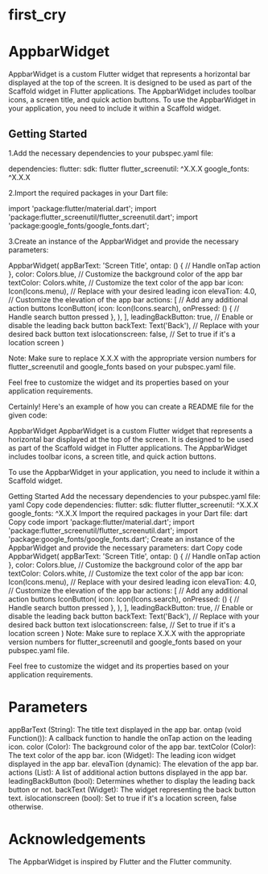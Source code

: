 # first_cry

# AppbarWidget
AppbarWidget is a custom Flutter widget that represents a horizontal bar displayed at the top of the screen. It is designed to be used as part of the Scaffold widget in Flutter applications. The AppbarWidget includes toolbar icons, a screen title, and quick action buttons.
To use the AppbarWidget in your application, you need to include it within a Scaffold widget.
## Getting Started
1.Add the necessary dependencies to your pubspec.yaml file:

dependencies:
  flutter:
    sdk: flutter
  flutter_screenutil: ^X.X.X
  google_fonts: ^X.X.X

2.Import the required packages in your Dart file:

import 'package:flutter/material.dart';
import 'package:flutter_screenutil/flutter_screenutil.dart';
import 'package:google_fonts/google_fonts.dart';

3.Create an instance of the AppbarWidget and provide the necessary parameters:

AppbarWidget(
  appBarText: 'Screen Title',
  ontap: () {
    // Handle onTap action
  },
  color: Colors.blue, // Customize the background color of the app bar
  textColor: Colors.white, // Customize the text color of the app bar
  icon: Icon(Icons.menu), // Replace with your desired leading icon
  elevaTion: 4.0, // Customize the elevation of the app bar
  actions: [
    // Add any additional action buttons
    IconButton(
      icon: Icon(Icons.search),
      onPressed: () {
        // Handle search button pressed
      },
    ),
  ],
  leadingBackButton: true, // Enable or disable the leading back button
  backText: Text('Back'), // Replace with your desired back button text
  islocationscreen: false, // Set to true if it's a location screen
)

Note: Make sure to replace X.X.X with the appropriate version numbers for flutter_screenutil and google_fonts based on your pubspec.yaml file.

Feel free to customize the widget and its properties based on your application requirements.


Certainly! Here's an example of how you can create a README file for the given code:

AppbarWidget
AppbarWidget is a custom Flutter widget that represents a horizontal bar displayed at the top of the screen. It is designed to be used as part of the Scaffold widget in Flutter applications. The AppbarWidget includes toolbar icons, a screen title, and quick action buttons.

To use the AppbarWidget in your application, you need to include it within a Scaffold widget.

Getting Started
Add the necessary dependencies to your pubspec.yaml file:
yaml
Copy code
dependencies:
  flutter:
    sdk: flutter
  flutter_screenutil: ^X.X.X
  google_fonts: ^X.X.X
Import the required packages in your Dart file:
dart
Copy code
import 'package:flutter/material.dart';
import 'package:flutter_screenutil/flutter_screenutil.dart';
import 'package:google_fonts/google_fonts.dart';
Create an instance of the AppbarWidget and provide the necessary parameters:
dart
Copy code
AppbarWidget(
  appBarText: 'Screen Title',
  ontap: () {
    // Handle onTap action
  },
  color: Colors.blue, // Customize the background color of the app bar
  textColor: Colors.white, // Customize the text color of the app bar
  icon: Icon(Icons.menu), // Replace with your desired leading icon
  elevaTion: 4.0, // Customize the elevation of the app bar
  actions: [
    // Add any additional action buttons
    IconButton(
      icon: Icon(Icons.search),
      onPressed: () {
        // Handle search button pressed
      },
    ),
  ],
  leadingBackButton: true, // Enable or disable the leading back button
  backText: Text('Back'), // Replace with your desired back button text
  islocationscreen: false, // Set to true if it's a location screen
)
Note: Make sure to replace X.X.X with the appropriate version numbers for flutter_screenutil and google_fonts based on your pubspec.yaml file.

Feel free to customize the widget and its properties based on your application requirements.

# Parameters
appBarText (String): The title text displayed in the app bar.
ontap (void Function()): A callback function to handle the onTap action on the leading icon.
color (Color): The background color of the app bar.
textColor (Color): The text color of the app bar.
icon (Widget): The leading icon widget displayed in the app bar.
elevaTion (dynamic): The elevation of the app bar.
actions (List<Widget>): A list of additional action buttons displayed in the app bar.
leadingBackButton (bool): Determines whether to display the leading back button or not.
backText (Widget): The widget representing the back button text.
islocationscreen (bool): Set to true if it's a location screen, false otherwise.

# Acknowledgements
The AppbarWidget is inspired by Flutter and the Flutter community.